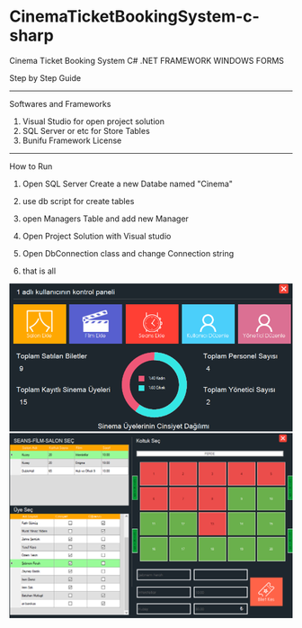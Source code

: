 # CinemaTicketBookingSystem-c-sharp

Cinema Ticket Booking System C# .NET FRAMEWORK WINDOWS FORMS

Step by Step Guide
_________________________________________________________
Softwares and Frameworks
1) Visual Studio for open project solution
2) SQL Server or etc for Store Tables
3) Bunifu Framework License
_________________________________________________________
How to Run

1) Open SQL Server Create a new Databe named "Cinema"

2) use db script for create tables 

3) open Managers Table and add new Manager

4) Open Project Solution with Visual studio

5) Open DbConnection class and change Connection string

6) that is all

![Alt text](1.png?raw=true "System Admin  Control Panel")
![Alt text](2.png?raw=true "Staff Sell Ticket Panel")
